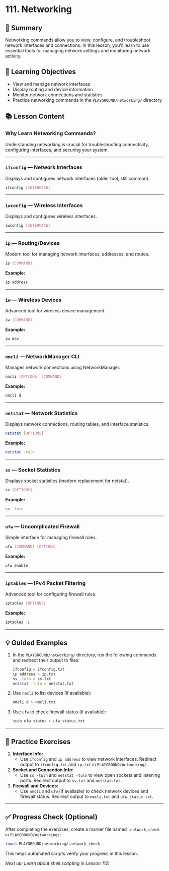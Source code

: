 # 111. Networking

## 📝 Summary

Networking commands allow you to view, configure, and troubleshoot network interfaces and connections. In this lesson, you'll learn to use essential tools for managing network settings and monitoring network activity.

## 🎯 Learning Objectives

- View and manage network interfaces
- Display routing and device information
- Monitor network connections and statistics
- Practice networking commands in the `PLAYGROUND/networking/` directory

## 📚 Lesson Content

### Why Learn Networking Commands?

Understanding networking is crucial for troubleshooting connectivity, configuring interfaces, and securing your system.

---

### `ifconfig` — Network Interfaces

Displays and configures network interfaces (older tool, still common).

```bash
ifconfig [INTERFACE]
```

---

### `iwconfig` — Wireless Interfaces

Displays and configures wireless interfaces.

```bash
iwconfig [INTERFACE]
```

---

### `ip` — Routing/Devices

Modern tool for managing network interfaces, addresses, and routes.

```bash
ip [COMMAND]
```

**Example:**

```bash
ip address
```

---

### `iw` — Wireless Devices

Advanced tool for wireless device management.

```bash
iw [COMMAND]
```

**Example:**

```bash
iw dev
```

---

### `nmcli` — NetworkManager CLI

Manages network connections using NetworkManager.

```bash
nmcli [OPTIONS] [COMMAND]
```

**Example:**

```bash
nmcli d
```

---

### `netstat` — Network Statistics

Displays network connections, routing tables, and interface statistics.

```bash
netstat [OPTIONS]
```

**Example:**

```bash
netstat -tuln
```

---

### `ss` — Socket Statistics

Displays socket statistics (modern replacement for netstat).

```bash
ss [OPTIONS]
```

**Example:**

```bash
ss -tuln
```

---

### `ufw` — Uncomplicated Firewall

Simple interface for managing firewall rules.

```bash
ufw [COMMAND] [OPTIONS]
```

**Example:**

```bash
ufw enable
```

---

### `iptables` — IPv4 Packet Filtering

Advanced tool for configuring firewall rules.

```bash
iptables [OPTIONS]
```

**Example:**

```bash
iptables -L
```

---

## 💡 Guided Examples

1. In the `PLAYGROUND/networking/` directory, run the following commands and redirect their output to files:
   ```bash
   ifconfig > ifconfig.txt
   ip address > ip.txt
   ss -tuln > ss.txt
   netstat -tuln > netstat.txt
   ```
2. Use `nmcli` to list devices (if available):
   ```bash
   nmcli d > nmcli.txt
   ```
3. Use `ufw` to check firewall status (if available):
   ```bash
   sudo ufw status > ufw_status.txt
   ```

---

## 🧪 Practice Exercises

1. **Interface Info:**
   - Use `ifconfig` and `ip address` to view network interfaces. Redirect output to `ifconfig.txt` and `ip.txt` in `PLAYGROUND/networking/`.
2. **Socket and Connection Info:**
   - Use `ss -tuln` and `netstat -tuln` to view open sockets and listening ports. Redirect output to `ss.txt` and `netstat.txt`.
3. **Firewall and Devices:**
   - Use `nmcli` and `ufw` (if available) to check network devices and firewall status. Redirect output to `nmcli.txt` and `ufw_status.txt`.

---

## ✅ Progress Check (Optional)

After completing the exercises, create a marker file named `.network_check` in `PLAYGROUND/networking/`:

```bash
touch PLAYGROUND/networking/.network_check
```

This helps automated scripts verify your progress in this lesson.

_Next up: Learn about shell scripting in Lesson 112!_
